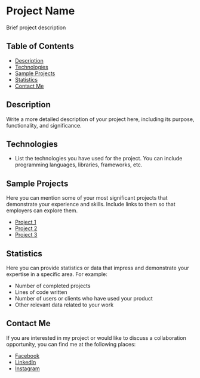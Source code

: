# Project Name

Brief project description


## Table of Contents

- [Description](#description)
- [Technologies](#technologies)
- [Sample Projects](#sample-projects)
- [Statistics](#statistics)
- [Contact Me](#contact-me)

## Description

Write a more detailed description of your project here, including its purpose, functionality, and significance.

## Technologies

- List the technologies you have used for the project. You can include programming languages, libraries, frameworks, etc.

## Sample Projects

Here you can mention some of your most significant projects that demonstrate your experience and skills. Include links to them so that employers can explore them.

- [Project 1](link-to-project-1)
- [Project 2](link-to-project-2)
- [Project 3](link-to-project-3)

## Statistics

Here you can provide statistics or data that impress and demonstrate your expertise in a specific area. For example:

- Number of completed projects
- Lines of code written
- Number of users or clients who have used your product
- Other relevant data related to your work

## Contact Me

If you are interested in my project or would like to discuss a collaboration opportunity, you can find me at the following places:

- [Facebook](link-to-your-Facebook-page)
- [LinkedIn](link-to-your-LinkedIn-profile)
- [Instagram](link-to-your-Instagram-profile)
